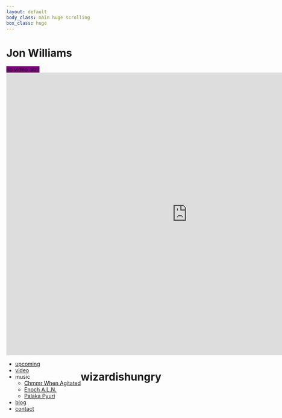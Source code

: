 ```yaml
---
layout: default 
body_class: main huge scrolling
box_class: huge
---
```

<h1>Jon Williams</h1>

<div>
<a class="less tiny" style="background: purple" href="#info" onclick="this.parentNode.style.display = 'none'; return false;">no video plz?</a>
<iframe title="YouTube video player" class="youtube-player" type="text/html" width="960" height="750" src="http://www.youtube.com/embed/AvgokdShLTg?rel=0&amp;hd=1" frameborder="0"> </iframe>
</div>
<a name="info"></a>
<ul style="float:left" class="root">
  <li><a class="upcoming" href="upcoming.html">upcoming</a></li>

  <li><a class="video" href="media.html">video</a></li>

  <li>music
    <ul class="less">
        <li><a href="http://chmmrwhenagitated.com/">Chmmr When Agitated</a></li>
        <li><a href="http://soundcloud.com/enoch-aln">Enoch A.L.N.</a></li>
        <li class="less"><a href="http://soundcloud.com/wizardishungry/palaka-pyuri-crest-jewel-mix">Palaka Pyuri</a></li>
    </ul>
  </li>

  <li><a class="blog" href="http://jonwillia.ms/">blog</a></li>

  <li><a class="contact" href="mailto:jon@wizardishungry.com">contact</a></li>

</ul>
<!--
<br clear="all">
<div></div>
-->
<h1>wizardishungry</h1>
